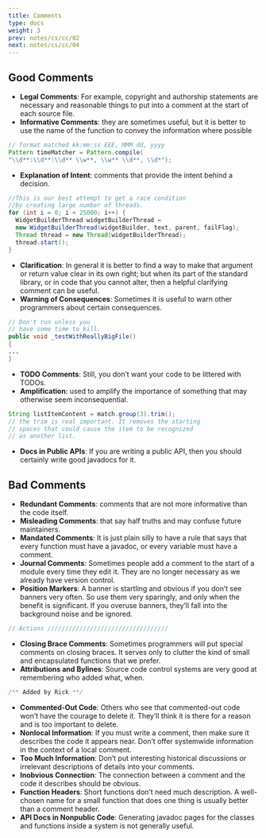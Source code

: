 ```yaml
---
title: Comments
type: docs
weight: 3
prev: notes/cs/cc/02
next: notes/cs/cc/04
---
```


## Good Comments

- **Legal Comments**: For example, copyright and authorship statements are necessary and reasonable things to put into a comment at the start of each source file.
- **Informative Comments**: they are sometimes useful, but it is better to use the name of the function to convey the information where possible

```java
// format matched kk:mm:ss EEE, MMM dd, yyyy
Pattern timeMatcher = Pattern.compile(
"\\d**:\\d**:\\d** \\w**, \\w** \\d**, \\d*");
```

- **Explanation of Intent**: comments that provide the intent behind a decision.

```java
//This is our best attempt to get a race condition
//by creating large number of threads.
for (int i = 0; i < 25000; i++) {
  WidgetBuilderThread widgetBuilderThread =
  new WidgetBuilderThread(widgetBuilder, text, parent, failFlag);
  Thread thread = new Thread(widgetBuilderThread);
  thread.start();
}
```

- **Clarification**: In general it is better to find a way to make that argument or return value clear in its own right; but when its part of the standard library, or in code that you cannot alter, then a helpful clarifying comment can be useful.
- **Warning of Consequences**: Sometimes it is useful to warn other programmers about certain consequences.

```java
// Don't run unless you
// have some time to kill.
public void _testWithReallyBigFile()
{
...
}
```

- **TODO Comments**: Still, you don’t want your code to be littered with TODOs.
- **Amplification**: used to amplify the importance of something that may otherwise seem inconsequential.

```java
String listItemContent = match.group(3).trim();
// the trim is real important. It removes the starting
// spaces that could cause the item to be recognized
// as another list.
```

- **Docs in Public APIs**: If you are writing a public API, then you should certainly write good javadocs for it.

## Bad Comments

- **Redundant Comments**: comments that are not more informative than the code itself.
- **Misleading Comments**: that say half truths and may confuse future maintainers.
- **Mandated Comments**: It is just plain silly to have a rule that says that every function must have a javadoc, or every variable must have a comment.
- **Journal Comments**: Sometimes people add a comment to the start of a module every time they edit it. They are no longer necessary as we already have version control.
- **Position Markers**: A banner is startling and obvious if you don’t see banners very often. So use them very sparingly, and only when the benefit is significant. If you overuse banners, they’ll fall into the background noise and be ignored.

```java
// Actions //////////////////////////////////
```

- **Closing Brace Comments**: Sometimes programmers will put special comments on closing braces. It serves only to clutter the kind of small and encapsulated functions that we prefer.
- **Attributions and Bylines**: Source code control systems are very good at remembering who added what, when.

```java
/** Added by Rick **/
```

- **Commented-Out Code**: Others who see that commented-out code won’t have the courage to delete it. They’ll think it is there for a reason and is too important to delete.
- **Nonlocal Information**: If you must write a comment, then make sure it describes the code it appears near. Don’t offer systemwide information in the context of a local comment.
- **Too Much Information**: Don’t put interesting historical discussions or irrelevant descriptions of details into your comments.
- **Inobvious Connection**: The connection between a comment and the code it describes should be obvious.
- **Function Headers**: Short functions don’t need much description. A well-chosen name for a small function that does one thing is usually better than a comment header.
- **API Docs in Nonpublic Code**: Generating javadoc pages for the classes and functions inside a system is not generally useful.

